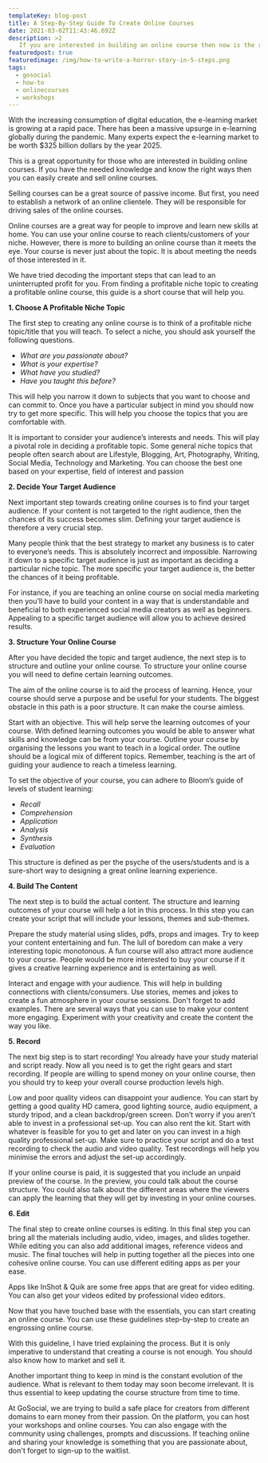 ```yaml
---
templateKey: blog-post
title: A Step-By-Step Guide To Create Online Courses
date: 2021-03-02T11:43:46.692Z
description: >2
   If you are interested in building an online course then now is the right time to do so as the e-learning market is experiencing a massive growth. Here’s a step-by-step guide to create online courses. 
featuredpost: true
featuredimage: /img/how-to-write-a-horror-story-in-5-steps.png
tags:
  - gosocial
  - how-to
  - onlinecourses
  - workshops
---
```

With the increasing consumption of digital education, the e-learning market is growing at a rapid pace. There has been a massive upsurge in e-learning globally during the pandemic. Many experts expect the e-learning market to be worth $325 billion dollars by the year 2025.

This is a great opportunity for those who are interested in building online courses. If you have the needed knowledge and know the right ways then you can easily create and sell online courses.

Selling courses can be a great source of passive income. But first, you need to establish a network of an online clientele. They will be responsible for driving sales of the online courses.

Online courses are a great way for people to improve and learn new skills at home. You can use your online course to reach clients/customers of your niche. However, there is more to building an online course than it meets the eye. Your course is never just about the topic. It is about meeting the needs of those interested in it.

We have tried decoding the important steps that can lead to an uninterrupted profit for you. From finding a profitable niche topic to creating a profitable online course, this guide is a short course that will help you.

**1. Choose A Profitable Niche Topic**

The first step to creating any online course is to think of a profitable niche topic/title that you will teach. To select a niche, you should ask yourself the following questions.

* *What are you passionate about?*
* *What is your expertise?*
* *What have you studied?*
* *Have you taught this before?*

This will help you narrow it down to subjects that you want to choose and can commit to. Once you have a particular subject in mind you should now try to get more specific. This will help you choose the topics that you are comfortable with.

It is important to consider your audience’s interests and needs. This will play a pivotal role in deciding a profitable topic. Some general niche topics that people often search about are Lifestyle, Blogging, Art, Photography, Writing, Social Media, Technology and Marketing. You can choose the best one based on your expertise, field of interest and passion

**2. Decide Your Target Audience**

Next important step towards creating online courses is to find your target audience. If your content is not targeted to the right audience, then the chances of its success becomes slim. Defining your target audience is therefore a very crucial step.

Many people think that the best strategy to market any business is to cater to everyone’s needs. This is absolutely incorrect and impossible. Narrowing it down to a specific target audience is just as important as deciding a particular niche topic. The more specific your target audience is, the better the chances of it being profitable.

For instance, if you are teaching an online course on social media marketing then you’ll have to build your content in a way that is understandable and beneficial to both experienced social media creators as well as beginners. Appealing to a specific target audience will allow you to achieve desired results.

**3. Structure Your Online Course**

After you have decided the topic and target audience, the next step is to structure and outline your online course. To structure your online course you will need to define certain learning outcomes.

The aim of the online course is to aid the process of learning. Hence, your course should serve a purpose and be useful for your students. The biggest obstacle in this path is a poor structure. It can make the course aimless.

Start with an objective. This will help serve the learning outcomes of your course. With defined learning outcomes you would be able to answer what skills and knowledge can be from your course. Outline your course by organising the lessons you want to teach in a logical order. The outline should be a logical mix of different topics. Remember, teaching is the art of guiding your audience to reach a timeless learning.

To set the objective of your course, you can adhere to Bloom’s guide of levels of student learning:

* *Recall*
* *Comprehension*
* *Application*
* *Analysis*
* *Synthesis*
* *Evaluation*

This structure is defined as per the psyche of the users/students and is a sure-short way to designing a great online learning experience.

**4. Build The Content**

The next step is to build the actual content. The structure and learning outcomes of your course will help a lot in this process. In this step you can create your script that will include your lessons, themes and sub-themes.

Prepare the study material using slides, pdfs, props and images. Try to keep your content entertaining and fun. The lull of boredom can make a very interesting topic monotonous. A fun course will also attract more audience to your course. People would be more interested to buy your course if it gives a creative learning experience and is entertaining as well.

Interact and engage with your audience. This will help in building connections with clients/consumers. Use stories, memes and jokes to create a fun atmosphere in your course sessions. Don't forget to add examples. There are several ways that you can use to make your content more engaging. Experiment with your creativity and create the content the way you like.

**5. Record**

The next big step is to start recording! You already have your study material and script ready. Now all you need is to get the right gears and start recording. If people are willing to spend money on your online course, then you should try to keep your overall course production levels high.

Low and poor quality videos can disappoint your audience. You can start by getting a good quality HD camera, good lighting source, audio equipment, a sturdy tripod, and a clean backdrop/green screen. Don’t worry if you aren’t able to invest in a professional set-up. You can also rent the kit. Start with whatever is feasible for you to get and later on you can invest in a high quality professional set-up. Make sure to practice your script and do a test recording to check the audio and video quality. Test recordings will help you minimise the errors and adjust the set-up accordingly.

If your online course is paid, it is suggested that you include an unpaid preview of the course. In the preview, you could talk about the course structure. You could also talk about the different areas where the viewers can apply the learning that they will get by investing in your online courses.

**6. Edit**

The final step to create online courses is editing. In this final step you can bring all the materials including audio, video, images, and slides together. While editing you can also add additional images, reference videos and music. The final touches will help in putting together all the pieces into one cohesive online course. You can use different editing apps as per your ease.

Apps like InShot & Quik are some free apps that are great for video editing. You can also get your videos edited by professional video editors.



Now that you have touched base with the essentials, you can start creating an online course. You can use these guidelines step-by-step to create an engrossing online course.

With this guideline, I have tried explaining the process. But it is only imperative to understand that creating a course is not enough. You should also know how to market and sell it.

Another important thing to keep in mind is the constant evolution of the audience. What is relevant to them today may soon become irrelevant. It is thus essential to keep updating the course structure from time to time.

At GoSocial, we are trying to build a safe place for creators from different domains to earn money from their passion. On the platform, you can host your workshops and online courses. You can also engage with the community using challenges, prompts and discussions. If teaching online and sharing your knowledge is something that you are passionate about, don't forget to sign-up to the waitlist.